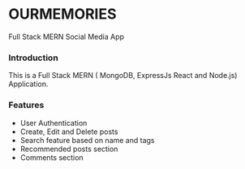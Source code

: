 # OURMEMORIES
Full Stack MERN Social Media App

### Introduction
This is a Full Stack MERN ( MongoDB, ExpressJs React and Node.js) Application.

###  Features
- User Authentication
- Create, Edit and Delete posts
- Search feature based on name and tags 
- Recommended posts section
- Comments section

